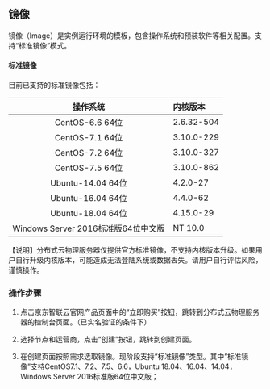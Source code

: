 ## 镜像

镜像（Image）是实例运行环境的模板，包含操作系统和预装软件等相关配置。支持“标准镜像”模式。

#### 标准镜像
目前已支持的标准镜像包括：

|操作系统|内核版本|
|:--:|:--|
|CentOS-6.6 64位|2.6.32-504|
|CentOS-7.1  64位|3.10.0-229|
|CentOS-7.2  64位|3.10.0-327|
|CentOS-7.5  64位|3.10.0-862|
|Ubuntu-14.04 64位|4.2.0-27|
|Ubuntu-16.04 64位|4.4.0-62|
|Ubuntu-18.04 64位|4.15.0-29|
|Windows Server 2016标准版64位中文版|NT 10.0|


【说明】分布式云物理服务器仅提供官方标准镜像，不支持内核版本升级。如果用户自行升级内核版本，可能造成无法登陆系统或数据丢失。请用户自行评估风险，谨慎操作。

### 操作步骤

1. 点击京东智联云官网产品页面中的“立即购买”按钮，跳转到分布式云物理服务器的控制台页面。（已实名验证的条件下）

2. 选择节点和运营商，点击“创建”按钮，跳转到创建页面。

3. 在创建页面按照需求选取镜像。现阶段支持“标准镜像”类型。其中“标准镜像”支持CentOS7.1、7.2、7.5、6.6，Ubuntu 18.04、16.04、14.04，Windows Server 2016标准版64位中文版；
